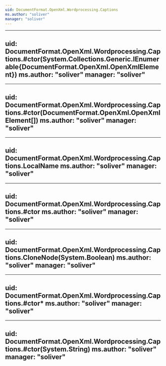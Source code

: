 ```yaml
---
uid: DocumentFormat.OpenXml.Wordprocessing.Captions
ms.author: "soliver"
manager: "soliver"
---
```


---
uid: DocumentFormat.OpenXml.Wordprocessing.Captions.#ctor(System.Collections.Generic.IEnumerable{DocumentFormat.OpenXml.OpenXmlElement})
ms.author: "soliver"
manager: "soliver"
---

---
uid: DocumentFormat.OpenXml.Wordprocessing.Captions.#ctor(DocumentFormat.OpenXml.OpenXmlElement[])
ms.author: "soliver"
manager: "soliver"
---

---
uid: DocumentFormat.OpenXml.Wordprocessing.Captions.LocalName
ms.author: "soliver"
manager: "soliver"
---

---
uid: DocumentFormat.OpenXml.Wordprocessing.Captions.#ctor
ms.author: "soliver"
manager: "soliver"
---

---
uid: DocumentFormat.OpenXml.Wordprocessing.Captions.CloneNode(System.Boolean)
ms.author: "soliver"
manager: "soliver"
---

---
uid: DocumentFormat.OpenXml.Wordprocessing.Captions.#ctor*
ms.author: "soliver"
manager: "soliver"
---

---
uid: DocumentFormat.OpenXml.Wordprocessing.Captions.#ctor(System.String)
ms.author: "soliver"
manager: "soliver"
---
